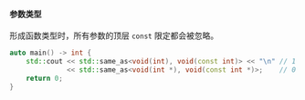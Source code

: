 #### 参数类型

形成函数类型时，所有参数的顶层 `const` 限定都会被忽略。

```cpp
auto main() -> int {
    std::cout << std::same_as<void(int), void(const int)> << "\n" // 1
              << std::same_as<void(int *), void(const int *)>;    // 0
    return 0;
}
```

